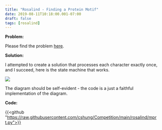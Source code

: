 ```yaml
---
title: "Rosalind - Finding a Protein Motif"
date: 2019-08-11T10:18:00.001-07:00
draft: false
tags: [rosalind]
---
```


**Problem:**

Please find the problem [here](http://rosalind.info/problems/mprt/).

**Solution:**

I attempted to create a solution that processes each character exactly once, and I succeed, here is the state machine that works.

![](https://1.bp.blogspot.com/-NQHyqiPsygE/XVBNmaGB4GI/AAAAAAAADKw/c0G5WSSKHeMOtGh2zr9u8M0lxy9ofSFXQCLcBGAs/s1600/Screen%2BShot%2B2019-08-11%2Bat%2B10.16.59%2BAM.png)

The diagram should be self-evident - the code is a just a faithful implementation of the diagram.

**Code:**

{{<github "https://raw.githubusercontent.com/cshung/Competition/main/rosalind/mprt.py">}}

